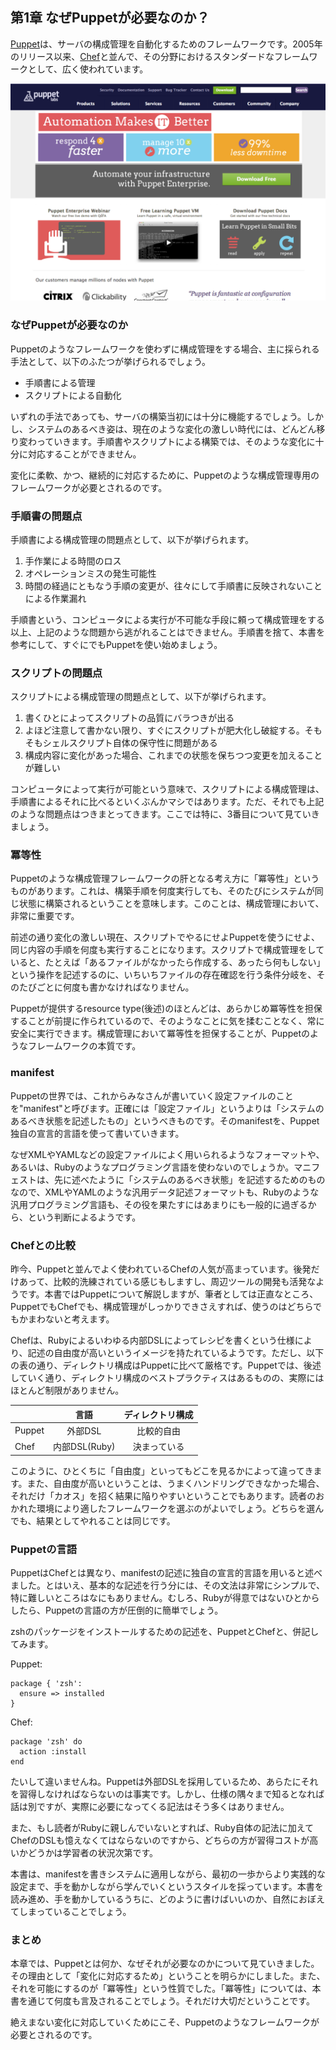 ## 第1章 なぜPuppetが必要なのか？

[Puppet](https://puppetlabs.com/)は、サーバの構成管理を自動化するためのフレームワークです。2005年のリリース以来、[Chef](http://www.opscode.com/chef/)と並んで、その分野におけるスタンダードなフレームワークとして、広く使われています。

![Puppet Labs](../images/01-puppetlabs.png)

### なぜPuppetが必要なのか

Puppetのようなフレームワークを使わずに構成管理をする場合、主に採られる手法として、以下のふたつが挙げられるでしょう。

  * 手順書による管理
  * スクリプトによる自動化

いずれの手法であっても、サーバの構築当初には十分に機能するでしょう。しかし、システムのあるべき姿は、現在のような変化の激しい時代には、どんどん移り変わっていきます。手順書やスクリプトによる構築では、そのような変化に十分に対応することができません。

変化に柔軟、かつ、継続的に対応するために、Puppetのような構成管理専用のフレームワークが必要とされるのです。

### 手順書の問題点

手順書による構成管理の問題点として、以下が挙げられます。

  1. 手作業による時間のロス
  2. オペレーションミスの発生可能性
  3. 時間の経過にともなう手順の変更が、往々にして手順書に反映されないことによる作業漏れ

手順書という、コンピュータによる実行が不可能な手段に頼って構成管理をする以上、上記のような問題から逃がれることはできません。手順書を捨て、本書を参考にして、すぐにでもPuppetを使い始めましょう。

### スクリプトの問題点

スクリプトによる構成管理の問題点として、以下が挙げられます。

  1. 書くひとによってスクリプトの品質にバラつきが出る
  2. よほど注意して書かない限り、すぐにスクリプトが肥大化し破綻する。そもそもシェルスクリプト自体の保守性に問題がある
  3. 構成内容に変化があった場合、これまでの状態を保ちつつ変更を加えることが難しい

コンピュータによって実行が可能という意味で、スクリプトによる構成管理は、手順書によるそれに比べるといくぶんかマシではあります。ただ、それでも上記のような問題点はつきまとってきます。ここでは特に、3番目について見ていきましょう。

### 冪等性

Puppetのような構成管理フレームワークの肝となる考え方に「冪等性」というものがあります。これは、構築手順を何度実行しても、そのたびにシステムが同じ状態に構築されるということを意味します。このことは、構成管理において、非常に重要です。

前述の通り変化の激しい現在、スクリプトでやるにせよPuppetを使うにせよ、同じ内容の手順を何度も実行することになります。スクリプトで構成管理をしていると、たとえば「あるファイルがなかったら作成する、あったら何もしない」という操作を記述するのに、いちいちファイルの存在確認を行う条件分岐を、そのたびごとに何度も書かなければなりません。

Puppetが提供するresource type(後述)のほとんどは、あらかじめ冪等性を担保することが前提に作られているので、そのようなことに気を揉むことなく、常に安全に実行できます。構成管理において冪等性を担保することが、Puppetのようなフレームワークの本質です。

### manifest

Puppetの世界では、これからみなさんが書いていく設定ファイルのことを"manifest"と呼びます。正確には「設定ファイル」というよりは「システムのあるべき状態を記述したもの」というべきものです。そのmanifestを、Puppet独自の宣言的言語を使って書いていきます。

なぜXMLやYAMLなどの設定ファイルによく用いられるようなフォーマットや、あるいは、Rubyのようなプログラミング言語を使わないのでしょうか。マニフェストは、先に述べたように「システムのあるべき状態」を記述するためのものなので、XMLやYAMLのような汎用データ記述フォーマットも、Rubyのような汎用プログラミング言語も、その役を果たすにはあまりにも一般的に過ぎるから、という判断によるようです。

### Chefとの比較

昨今、Puppetと並んでよく使われているChefの人気が高まっています。後発だけあって、比較的洗練されている感じもしますし、周辺ツールの開発も活発なようです。本書ではPuppetについて解説しますが、筆者としては正直なところ、PuppetでもChefでも、構成管理がしっかりできさえすれば、使うのはどちらでもかまわないと考えます。

Chefは、Rubyによるいわゆる内部DSLによってレシピを書くという仕様により、記述の自由度が高いというイメージを持たれているようです。ただし、以下の表の通り、ディレクトリ構成はPuppetに比べて厳格です。Puppetでは、後述していく通り、ディレクトリ構成のベストプラクティスはあるものの、実際にはほとんど制限がありません。

|        | 言語          | ディレクトリ構成 |
| ------ |:------------:|:--------------:|
| Puppet | 外部DSL       | 比較的自由      |
| Chef   | 内部DSL(Ruby) | 決まっている    |

このように、ひとくちに「自由度」といってもどこを見るかによって違ってきます。また、自由度が高いということは、うまくハンドリングできなかった場合、それだけ「カオス」を招く結果に陥りやすいということでもあります。読者のおかれた環境により適したフレームワークを選ぶのがよいでしょう。どちらを選んでも、結果としてやれることは同じです。

### Puppetの言語

PuppetはChefとは異なり、manifestの記述に独自の宣言的言語を用いると述べました。とはいえ、基本的な記述を行う分には、その文法は非常にシンプルで、特に難しいところはなにもありません。むしろ、Rubyが得意ではないひとからしたら、Puppetの言語の方が圧倒的に簡単でしょう。

zshのパッケージをインストールするための記述を、PuppetとChefと、併記してみます。

Puppet:

```
package { 'zsh':
  ensure => installed
}
```

Chef:

```
package 'zsh' do
  action :install
end
```

たいして違いませんね。Puppetは外部DSLを採用しているため、あらたにそれを習得しなければならないのは事実です。しかし、仕様の隅々まで知るとなれば話は別ですが、実際に必要になってくる記法はそう多くはありません。

また、もし読者がRubyに親しんでいないとすれば、Ruby自体の記法に加えてChefのDSLも憶えなくてはならないのですから、どちらの方が習得コストが高いかどうかは学習者の状況次第です。

本書は、manifestを書きシステムに適用しながら、最初の一歩からより実践的な設定まで、手を動かしながら学んでいくというスタイルを採っています。本書を読み進め、手を動かしているうちに、どのように書けばいいのか、自然におぼえてしまっていることでしょう。

### まとめ

本章では、Puppetとは何か、なぜそれが必要なのかについて見ていきました。その理由として「変化に対応するため」ということを明らかにしました。また、それを可能にするのが「冪等性」という性質でした。「冪等性」については、本書を通じて何度も言及されることでしょう。それだけ大切だということです。

絶えまない変化に対応していくためにこそ、Puppetのようなフレームワークが必要とされるのです。
